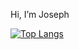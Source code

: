 Hi, I’m Joseph


[![Top Langs](https://github-readme-stats.vercel.app/api/top-langs/?username=josephnglynn&theme=slateorange&show_icons=true)](https://github.com/anuraghazra/github-readme-stats)

<!---
josephnglynn/josephnglynn is a ✨ special ✨ repository because its `README.md` (this file) appears on your GitHub profile.
You can click the Preview link to take a look at your changes.
--->
